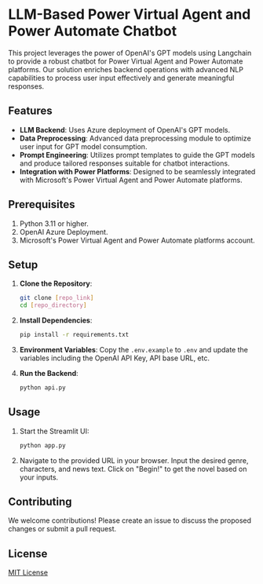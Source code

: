 # LLM-Based Power Virtual Agent and Power Automate Chatbot

This project leverages the power of OpenAI's GPT models using Langchain to provide a robust chatbot for Power Virtual Agent and Power Automate platforms. Our solution enriches backend operations with advanced NLP capabilities to process user input effectively and generate meaningful responses.

## Features

- **LLM Backend**: Uses Azure deployment of OpenAI's GPT models.
- **Data Preprocessing**: Advanced data preprocessing module to optimize user input for GPT model consumption.
- **Prompt Engineering**: Utilizes prompt templates to guide the GPT models and produce tailored responses suitable for chatbot interactions.
- **Integration with Power Platforms**: Designed to be seamlessly integrated with Microsoft's Power Virtual Agent and Power Automate platforms.

## Prerequisites

1. Python 3.11 or higher.
2. OpenAI Azure Deployment.
3. Microsoft's Power Virtual Agent and Power Automate platforms account.

## Setup

1. **Clone the Repository**:
    ```bash
    git clone [repo_link]
    cd [repo_directory]
    ```

2. **Install Dependencies**:
    ```bash
    pip install -r requirements.txt
    ```

3. **Environment Variables**:
    Copy the `.env.example` to `.env` and update the variables including the OpenAI API Key, API base URL, etc.

4. **Run the Backend**:
    ```bash
    python api.py
    ```

## Usage

1. Start the Streamlit UI:
    ```bash
    python app.py
    ```

2. Navigate to the provided URL in your browser. Input the desired genre, characters, and news text. Click on "Begin!" to get the novel based on your inputs.

## Contributing

We welcome contributions! Please create an issue to discuss the proposed changes or submit a pull request.

## License

[MIT License](LICENSE)
